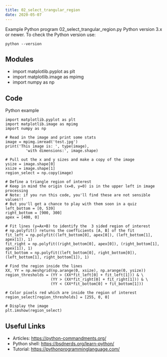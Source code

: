 ```yaml
---
title: 02_select_trangular_region
date: 2020-05-07
---
```

Example Python program 02_select_trangular_region.py
Python version 3.x or newer.
To check the Python version use:

    python --version

## Modules

* import matplotlib.pyplot as plt
* import matplotlib.image as mpimg
* import numpy as np

## Code

Python example

    import matplotlib.pyplot as plt
    import matplotlib.image as mpimg
    import numpy as np
    
    # Read in the image and print some stats
    image = mpimg.imread('test.jpg')
    print('This image is: ', type(image), 
             'with dimensions:', image.shape)
    
    # Pull out the x and y sizes and make a copy of the image
    ysize = image.shape[0]
    xsize = image.shape[1]
    region_select = np.copy(image)
    
    # Define a triangle region of interest 
    # Keep in mind the origin (x=0, y=0) is in the upper left in image processing
    # Note: if you run this code, you'll find these are not sensible values!!
    # But you'll get a chance to play with them soon in a quiz 
    left_bottom = [0, 539]
    right_bottom = [900, 300]
    apex = [400, 0]
    
    # Fit lines (y=Ax+B) to identify the  3 sided region of interest
    # np.polyfit() returns the coefficients [A, B] of the fit
    fit_left = np.polyfit((left_bottom[0], apex[0]), (left_bottom[1], apex[1]), 1)
    fit_right = np.polyfit((right_bottom[0], apex[0]), (right_bottom[1], apex[1]), 1)
    fit_bottom = np.polyfit((left_bottom[0], right_bottom[0]), (left_bottom[1], right_bottom[1]), 1)
    
    # Find the region inside the lines
    XX, YY = np.meshgrid(np.arange(0, xsize), np.arange(0, ysize))
    region_thresholds = (YY > (XX*fit_left[0] + fit_left[1])) & \
                        (YY > (XX*fit_right[0] + fit_right[1])) & \
                        (YY < (XX*fit_bottom[0] + fit_bottom[1]))
    
    # Color pixels red which are inside the region of interest
    region_select[region_thresholds] = [255, 0, 0]
    
    # Display the image
    plt.imshow(region_select)

## Useful Links

- Articles: https://python-commandments.org/
- Python shell: https://bsdnerds.org/learn-python/
- Tutorial: https://pythonprogramminglanguage.com/
